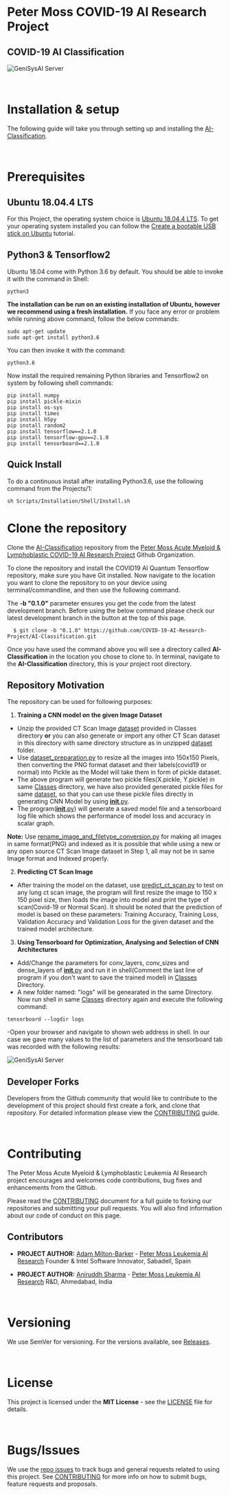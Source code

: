 # Peter Moss COVID-19 AI Research Project

## COVID-19 AI Classification

![GeniSysAI Server](https://github.com/aniruddh-1/AI-Classification/blob/0.1.0/Media/Images/covid-19-ai-classification.png)

&nbsp;

# Installation & setup
The following guide will take you through setting up and installing the [AI-Classification](https://github.com/aniruddh-1/AI-Classification).

&nbsp;

# Prerequisites

## Ubuntu 18.04.4 LTS
For this Project, the operating system choice is [Ubuntu 18.04.4 LTS](https://releases.ubuntu.com/18.04.4/ "Ubuntu 18.04.4 LTS"). To get your operating system installed you can follow the [Create a bootable USB stick on Ubuntu](https://tutorials.ubuntu.com/tutorial/tutorial-create-a-usb-stick-on-ubuntu#0 "Create a bootable USB stick on Ubuntu") tutorial.

## Python3 & Tensorflow2
Ubuntu 18.04 come with Python 3.6 by default. You should be able to invoke it with the command in Shell:
```
python3
```
**The installation can be run on an existing installation of Ubuntu, however we recommend using a fresh installation.**
If you face any error or problem while running above command, follow the below commands:
```
sudo apt-get update
sudo apt-get install python3.6
```
You can then invoke it with the command:
```
python3.6
```
Now install the required remaining Python libraries and Tensorflow2 on system by following shell commands:
```
pip install numpy
pip install pickle-mixin
pip install os-sys
pip install times
pip install h5py
pip install random2
pip install tensorflow==2.1.0
pip install tensorflow-gpu==2.1.0
pip install tensorboard==2.1.0
```
## Quick Install
To do a continuous install after installing Python3.6, use the following command from the Projects/1:
```
sh Scripts/Installation/Shell/Install.sh
```

# Clone the repository

Clone the [AI-Classification](https://github.com/COVID-19-AI-Research-Project/AI-Classification "AI-Classification") repository from the [Peter Moss Acute Myeloid & Lymphoblastic COVID-19 AI Research Project](https://github.com/COVID-19-AI-Research-Project "Peter Moss COVID-19 AI Research Project") Github Organization.

To clone the repository and install the COVID19 AI Quantum Tensorflow repository, make sure you have Git installed. Now navigate to the location you want to clone the repository to on your device using terminal/commandline, and then use the following command.

The **-b "0.1.0"** parameter ensures you get the code from the latest development branch. Before using the below command please check our latest development branch in the button at the top of this page.

```
  $ git clone -b "0.1.0" https://github.com/COVID-19-AI-Research-Project/AI-Classification.git
```

Once you have used the command above you will see a directory called **AI-Classification** in the location you chose to clone to. In terminal, navigate to the **AI-Classification** directory, this is your project root directory.

## Repository Motivation
The repository can be used for following purposes:
1. **Training a CNN model on the given Image Dataset** 
 - Unzip the provided CT Scan Image [dataset](https://github.com/aniruddh-1/AI-Classification/blob/0.1.0/Projects/1/Classes/ct_scans_png_dataset.rar) provided in Classes directory **or** you can also generate or import any other CT Scan dataset in this directory with same directory structure as in unzipped [dataset](https://github.com/aniruddh-1/AI-Classification/blob/0.1.0/Projects/1/Classes/ct_scans_png_dataset.rar) folder.
 - Use [dataset_preparation.py](https://github.com/aniruddh-1/AI-Classification/blob/0.1.0/Projects/1/Classes/dataset_preparation.py) to resize all the images into 150x150 Pixels, then converting the PNG format dataset and their labels(covid19 or normal) into Pickle as the Model will take them in form of pickle dataset.
 - The above program will generate two pickle files(X.pickle, Y.pickle) in same [Classes](https://github.com/aniruddh-1/AI-Classification/blob/0.1.0/Projects/1/Classes/ct_scans_png_dataset.rar) directory, we have also provided generated pickle files for same [dataset](https://github.com/aniruddh-1/AI-Classification/blob/0.1.0/Projects/1/Classes/ct_scans_png_dataset.rar), so that you can use these pickle files directly in generating CNN Model by using [__init__.py](https://github.com/aniruddh-1/AI-Classification/blob/0.1.0/Projects/1/Classes/__init__.py).
 - The program([__init__.py](https://github.com/aniruddh-1/AI-Classification/blob/0.1.0/Projects/1/Classes/__init__.py)) will generate a saved model file and a tensorboard log file which shows the performance of model loss and accuracy in scalar graph.

 **Note:** Use [rename_image_and_filetype_conversion.py](https://github.com/aniruddh-1/AI-Classification/blob/0.1.0/Projects/1/Classes/rename_image_and_filetype_conversion.py) for making all images in same format(PNG) and indexed as it is possible that while using a new or any open source CT Scan Image dataset in Step 1, all may not be in same Image format and Indexed properly.

2. **Predicting CT Scan Image**
 - After training the model on the dataset, use [predict_ct_scan.py](https://github.com/aniruddh-1/AI-Classification/blob/0.1.0/Projects/1/Classes/predict_ct_scan.py) to test on any lung ct scan image, the program will first resize the image to 150 x 150 pixel size, then loads the image into model and print the type of scan(Covid-19 or Normal Scan). It should be noted that the prediction of model is based on these parameters: Training Accuracy, Training Loss, Validation Accuracy and Validation Loss for the given dataset and the trained model architecture.

3. **Using Tensorboard for Optimization, Analysing and Selection of CNN Architectures**
 - Add/Change the parameters for conv_layers, conv_sizes and dense_layers of [__init__.py](https://github.com/aniruddh-1/AI-Classification/blob/0.1.0/Projects/1/Classes/__init__.py) and run it in shell(Comment the last line of program if you don't want to save the trained model) in [Classes](https://github.com/aniruddh-1/AI-Classification/tree/0.1.0/Projects/1/Classes) Directory.
 - A new folder named: "logs" will be genearated in the same Directory. Now run shell in same [Classes](https://github.com/aniruddh-1/AI-Classification/tree/0.1.0/Projects/1/Classes) directory again and execute the following command:
 ```
 tensorboard --logdir logs
 ```
  -Open your browser and navigate to shown web address in shell. In our case we gave many values to the list of parameters and the tensorboard tab was recorded with the following results:
  
![GeniSysAI Server](https://github.com/aniruddh-1/AI-Classification/tree/0.1.0/Projects/1/Media/Images/tensorboard_log.png)



## Developer Forks
Developers from the Github community that would like to contribute to the development of this project should first create a fork, and clone that repository. For detailed information please view the [CONTRIBUTING](https://github.com/COVID-19-AI-Research-Project/COVID19-AI-Quantum-Tensorflow/blob/master/CONTRIBUTING.md "CONTRIBUTING") guide.

&nbsp;

# Contributing

The Peter Moss Acute Myeloid & Lymphoblastic Leukemia AI Research project encourages and welcomes code contributions, bug fixes and enhancements from the Github.

Please read the [CONTRIBUTING](../../../CONTRIBUTING.md "CONTRIBUTING") document for a full guide to forking our repositories and submitting your pull requests. You will also find information about our code of conduct on this page.

## Contributors

- **PROJECT AUTHOR:** [Adam Milton-Barker](https://www.leukemiaresearchassociation.ai.com/team/adam-milton-barker "Adam Milton-Barker") - [Peter Moss Leukemia AI Research](https://www.leukemiaresearchassociation.ai "Peter Moss Leukemia AI Research") Founder & Intel Software Innovator, Sabadell, Spain

- **PROJECT AUTHOR:** [Aniruddh Sharma](https://www.leukemiaresearchassociation.ai.com/team/AniruddhSharma "Aniruddh Sharma") - [Peter Moss Leukemia AI Research](https://www.leukemiaresearchassociation.ai "Peter Moss Leukemia AI Research") R&D, Ahmedabad, India

&nbsp;

# Versioning

We use SemVer for versioning. For the versions available, see [Releases](../../../releases "Releases").

&nbsp;

# License

This project is licensed under the **MIT License** - see the [LICENSE](../../../LICENSE "LICENSE") file for details.

&nbsp;

# Bugs/Issues

We use the [repo issues](https://github.com/aniruddh-1/AI-Classification/blob/0.1.0/Media/Images/repo-issues.png "repo issues") to track bugs and general requests related to using this project. See [CONTRIBUTING](https://github.com/aniruddh-1/AI-Classification/blob/0.1.0/CONTRIBUTING.md "CONTRIBUTING") for more info on how to submit bugs, feature requests and proposals.